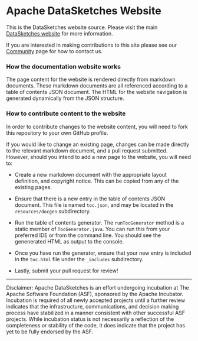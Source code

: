 <!--
    Licensed to the Apache Software Foundation (ASF) under one
    or more contributor license agreements.  See the NOTICE file
    distributed with this work for additional information
    regarding copyright ownership.  The ASF licenses this file
    to you under the Apache License, Version 2.0 (the
    "License"); you may not use this file except in compliance
    with the License.  You may obtain a copy of the License at

      http://www.apache.org/licenses/LICENSE-2.0

    Unless required by applicable law or agreed to in writing,
    software distributed under the License is distributed on an
    "AS IS" BASIS, WITHOUT WARRANTIES OR CONDITIONS OF ANY
    KIND, either express or implied.  See the License for the
    specific language governing permissions and limitations
    under the License.
-->

# Apache DataSketches Website

This is the DataSketches website source.  Please visit the main [DataSketches website](https://datasketches.apache.org) for more information.

If you are interested in making contributions to this site please see our [Community](https://datasketches.apache.org/docs/Community/) page for how to contact us.

### How the documentation website works

The page content for the website is rendered directly from markdown documents.  These markdown documents are all referenced according to a table of contents JSON document.  The HTML for the website navigation is generated dynamically from the JSON structure.

### How to contribute content to the website

In order to contribute changes to the website content, you will need to fork this repository to your own GitHub profile.

If you would like to change an existing page, changes can be made directly to the relevant markdown document, and a pull request submitted.  However, should you intend to add a new page to the website, you will need to:

- Create a new markdown document with the appropriate layout definition, and copyright notice.  This can be copied from any of the existing pages.

- Ensure that there is a new entry in the table of contents JSON document. This file is named `toc.json`, and may be located in the `resources/docgen` subdirectory.

- Run the table of contents generator.  The `runTocGenerator` method is a static member of `TocGenerator.java`. You can run this from your preferred IDE or from the command line.  You should see the genenerated HTML as output to the console.

- Once you have run the generator, ensure that your new entry is included in the `toc.html` file under the `_includes`
  subdirectory.

- Lastly, submit your pull request for review!

----

Disclaimer: Apache DataSketches is an effort undergoing incubation at The Apache Software Foundation (ASF), sponsored by the Apache Incubator. Incubation is required of all newly accepted projects until a further review indicates that the infrastructure, communications, and decision making process have stabilized in a manner consistent with other successful ASF projects. While incubation status is not necessarily a reflection of the completeness or stability of the code, it does indicate that the project has yet to be fully endorsed by the ASF.
